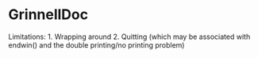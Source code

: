# GrinnellDoc

Limitations: 1. Wrapping around 2. Quitting (which may be associated with endwin() and the double printing/no printing problem)
